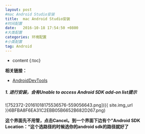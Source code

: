 ```yaml
---
layout: post
#mac Android Studio安装
title:  mac Android Studio安装
#时间配置
date:   2016-10-18 17:54:50 +0800
#大类配置
categories: 环境配置
#小类配置
tag: Android
---
```


* content
{:toc}

**相关链接：**
* <a href="http://www.androiddevtools.cn" target="_blank">AndroidDevTools</a><br>

##### 1. 进行安装，会有Unable to access Android SDK add-on list提示

![752372-20161018175536576-559056643.png]({{ site.img_url }}6BFBA8F6EA31C2EBB05B6652B682D267.png)

**这个界面先不用管，点击Cancel。到一个界面下边有个”Android SDK Location：“这个选路径的时候选你的android sdk的路径就好了**